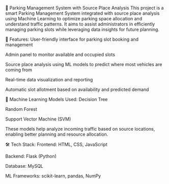 🚗 Parking Management System with Source Place Analysis
This project is a smart Parking Management System integrated with source place analysis using Machine Learning to optimize parking space allocation and understand traffic patterns. It aims to assist administrators in efficiently managing parking slots while leveraging data insights for future planning.

🔧 Features:
User-friendly interface for parking slot booking and management

Admin panel to monitor available and occupied slots

Source place analysis using ML models to predict where most vehicles are coming from

Real-time data visualization and reporting

Automatic slot allotment based on availability and predicted demand

🧠 Machine Learning Models Used:
Decision Tree

Random Forest

Support Vector Machine (SVM)

These models help analyze incoming traffic based on source locations, enabling better planning and resource allocation.

🛠️ Tech Stack:
Frontend: HTML, CSS, JavaScript

Backend: Flask (Python)

Database: MySQL

ML Frameworks: scikit-learn, pandas, NumPy
